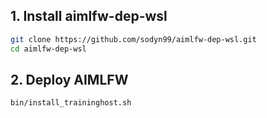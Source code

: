 ## 1. Install aimlfw-dep-wsl

```bash
git clone https://github.com/sodyn99/aimlfw-dep-wsl.git
cd aimlfw-dep-wsl
```

## 2. Deploy AIMLFW

```bash
bin/install_traininghost.sh
```